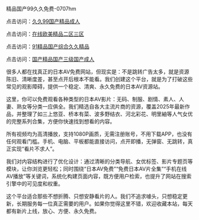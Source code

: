 精品国产99久久免费-0707hm


点击访问：<a href="https://bsdf-5f5.pages.dev/">久久99国产精品成人</a>

点击访问：<a href="https://cfad.pages.dev/">在线欧美精品二区三区</a>

点击访问：<a href="https://gfd-5xg.pages.dev/">91精品国产综合久久精品</a>

点击访问：<a href="https://fdhf-454.pages.dev/">国产精品国产三级国产成人</a>


很多人都在找真正的日本AV免费网站，但现实是：不是跳转广告太多，就是资源陈旧、清晰度差，甚至点开后根本不能看。我们创建这个平台，就是为了打破这些常见的观影障碍，提供一个稳定、清爽、永久免费的日本AV资源站。

这里，你可以免费观看各种类型的日本AV影片：无码、制服、剧情、素人、人妻、熟女等分类一应俱全。我们精选自各大主流片商的资源，覆盖2025年最新作品，并整理了如三上悠亚、桥本有菜、波多野结衣、河北彩花、明里紬等人气女优的完整系列合集，方便你快速找到想看的内容。

所有视频均为高清播放，支持1080P画质，无需注册账号，不用下载APP，也没有任何观看门槛。手机、电脑、平板都能直接访问，点开即播，无弹窗、无跳转，真正实现“看片不求人”。

我们对内容结构进行了优化设计：通过清晰的分类导航、女优标签、影片专题页等模块，让你浏览更轻松；同时围绕“日本AV免费”“免费日本AV片全集”“手机在线AV播放”等关键词，系统化构建页面内容，既方便用户检索，也提升了网站在搜索引擎中的可见度和权重。

这个平台适合那些不想折腾、只想安静看片的人。我们不追求噱头，只想稳定更新，长期服务每一位真正需要的用户。如果你觉得这里不错，欢迎收藏本站，每天都有新片上线，放心、方便、永久免费。




<span style="display:none;">[Canonical link]( ）</span>
